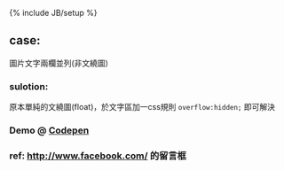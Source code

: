 ﻿---
layout: post
category : lessons
tagline: demo
tags : [tech-post, demo, css]
---
{% include JB/setup %}

## case:
圖片文字兩欄並列(非文繞圖)

### sulotion:
原本單純的文繞圖(float)，於文字區加一css規則 `overflow:hidden;` 即可解決


### Demo @ [Codepen](http://codepen.io/Rplus/pen/mxFaA)

### ref: http://www.facebook.com/ 的留言框